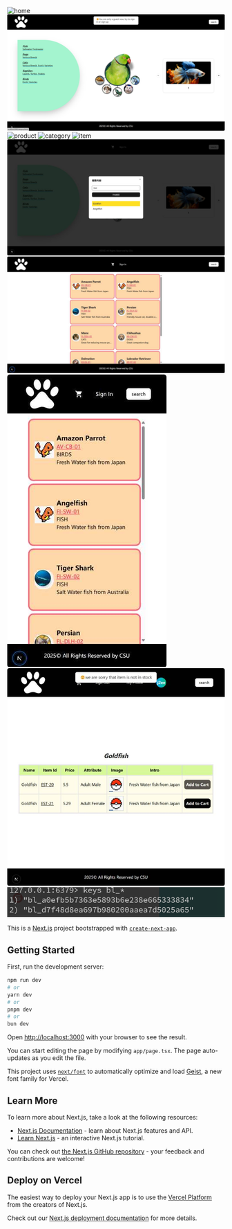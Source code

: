 ![home](https://github.com/lauvAri/next-js-petstore/blob/main/resource/home.png)
![main](https://github.com/lauvAri/next-js-petstore/blob/main/resource/main.png)
![product](https://github.com/lauvAri/next-js-petstore/blob/main/resource/product.png)
![category](https://github.com/lauvAri/next-js-petstore/blob/main/resource/category.png)
![item](https://github.com/lauvAri/next-js-petstore/blob/main/resource/item.png)
![search](https://github.com/lauvAri/next-js-petstore/blob/main/resource/search.jpg)
![search-card](https://github.com/lauvAri/next-js-petstore/blob/main/resource/search-card.jpg)
![search-card-small](https://github.com/lauvAri/next-js-petstore/blob/main/resource/search-card-small.jpg)
![not-in-stock](https://github.com/lauvAri/next-js-petstore/blob/main/resource/not-in-stock.jpg)
![black-list](https://github.com/lauvAri/next-js-petstore/blob/main/resource/black-list.png)

This is a [Next.js](https://nextjs.org) project bootstrapped with [`create-next-app`](https://nextjs.org/docs/app/api-reference/cli/create-next-app).

## Getting Started

First, run the development server:

```bash
npm run dev
# or
yarn dev
# or
pnpm dev
# or
bun dev
```

Open [http://localhost:3000](http://localhost:3000) with your browser to see the result.

You can start editing the page by modifying `app/page.tsx`. The page auto-updates as you edit the file.

This project uses [`next/font`](https://nextjs.org/docs/app/building-your-application/optimizing/fonts) to automatically optimize and load [Geist](https://vercel.com/font), a new font family for Vercel.

## Learn More

To learn more about Next.js, take a look at the following resources:

- [Next.js Documentation](https://nextjs.org/docs) - learn about Next.js features and API.
- [Learn Next.js](https://nextjs.org/learn) - an interactive Next.js tutorial.

You can check out [the Next.js GitHub repository](https://github.com/vercel/next.js) - your feedback and contributions are welcome!

## Deploy on Vercel

The easiest way to deploy your Next.js app is to use the [Vercel Platform](https://vercel.com/new?utm_medium=default-template&filter=next.js&utm_source=create-next-app&utm_campaign=create-next-app-readme) from the creators of Next.js.

Check out our [Next.js deployment documentation](https://nextjs.org/docs/app/building-your-application/deploying) for more details.
